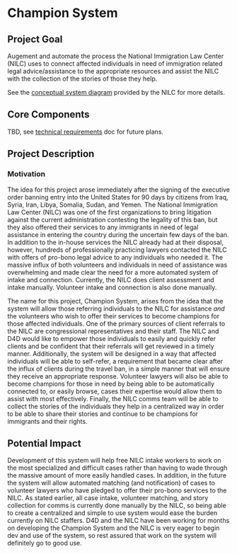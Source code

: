 # Champion System

## Project Goal

Augement and automate the process the National Immigration Law Center (NILC) uses to connect
affected individuals in need of immigration related legal advice/assistance to the appropriate
resources and assist the NILC with the collection of the stories of those they help.

See the [conceptual system diagram](elected-hotline.pdf) provided by the NILC for more details.

## Core Components

TBD, see [technical requirements](TECHNICAL.md) doc for future plans.

## Project Description

### Motivation

The idea for this project arose immediately after the signing of the executive order banning
entry into the United States for 90 days by citizens from Iraq, Syria, Iran, Libya, Somalia,
Sudan, and Yemen. The National Immigration Law Center (NILC) was one of the first organizations
to bring litigation against the current administration contesting the legality of this ban,
but they also offered their services to any immigrants in need of legal assistance in entering
the country during the uncertain few days of the ban. In addition to the in-house services the
NILC already had at their disposal, however, hundreds of professionally practicing lawyers 
contacted the NILC with offers of pro-bono legal advice to any individuals who needed it. The
massive influx of both volunteers and individuals in need of assistance was overwhelming and
made clear the need for a more automated system of intake and connection. Currently, the NILC
does client assessment and intake manually. Volunteer intake and connection is also done 
manually. 

The name for this project, Champion System, arises from the idea that the system will allow
those referring individuals to the NILC for assistance *and* the volunteers who wish to offer
their services to become champions for those affected individuals. One of the primary sources
of client referrals to the NILC are congressional representatives and their staff. The NILC
and D4D would like to empower those individuals to easily and quickly refer clients and be 
confident that their referrals will get reviewed in a timely manner. Additionally, the system
will be designed in a way that affected individuals will be able to self-refer, a requirement
that became clear after the influx of clients during the travel ban, in a simple manner that
will ensure they receive an appropriate response. Volunteer lawyers will also be able to become
champions for those in need by being able to be automatically connected to, or easily browse,
cases their expertise would allow them to assist with most effectively. Finally, the NILC comms
team will be able to collect the stories of the individuals they help in a centralized way in
order to be able to share their stories and continue to be champions for immigrants and their
rights.

## Potential Impact

Development of this system will help free NILC intake workers to work on the most specialized
and difficult cases rather than having to wade through the massive amount of more easily handled
cases. In addition, in the future the system will allow automated matching (and notification) of
cases to volunteer lawyers who have pledged to offer their pro-bono services to the NILC. As stated
earlier, all case intake, volunteer matching, and story collection for comms is currently done
manually by the NILC, so being able to create a centralized and simple to use system would ease
the burden currently on NILC staffers. D4D and the NILC have been working for months on developing
the Champion System and the NILC is very eager to begin dev and use of the system, so rest assured
that work on the system will definitely go to good use.
